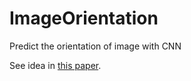 # ImageOrientation
Predict the orientation of image with CNN

See idea in [this paper](https://lmb.informatik.uni-freiburg.de/Publications/2015/FDB15/image_orientation.pdf).
